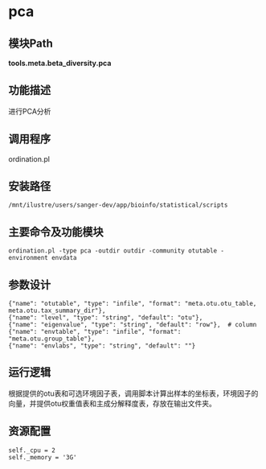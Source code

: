pca
==========================

模块Path
-----------

**tools.meta.beta_diversity.pca**

功能描述
-----------------------------------

进行PCA分析

调用程序
-----------------------------------

ordination.pl

安装路径
-----------------------------------

`/mnt/ilustre/users/sanger-dev/app/bioinfo/statistical/scripts`



主要命令及功能模块
-----------------------------------

```
ordination.pl -type pca -outdir outdir -community otutable -environment envdata
```

参数设计
-----------------------------------

```
{"name": "otutable", "type": "infile", "format": "meta.otu.otu_table, meta.otu.tax_summary_dir"},
{"name": "level", "type": "string", "default": "otu"},
{"name": "eigenvalue", "type": "string", "default": "row"},  # column
{"name": "envtable", "type": "infile", "format": "meta.otu.group_table"},
{"name": "envlabs", "type": "string", "default": ""}
```

运行逻辑
-----------------------------------

根据提供的otu表和可选环境因子表，调用脚本计算出样本的坐标表，环境因子的向量，并提供otu权重值表和主成分解释度表，存放在输出文件夹。

资源配置
-----------------------------------

```
self._cpu = 2
self._memory = '3G'
```
